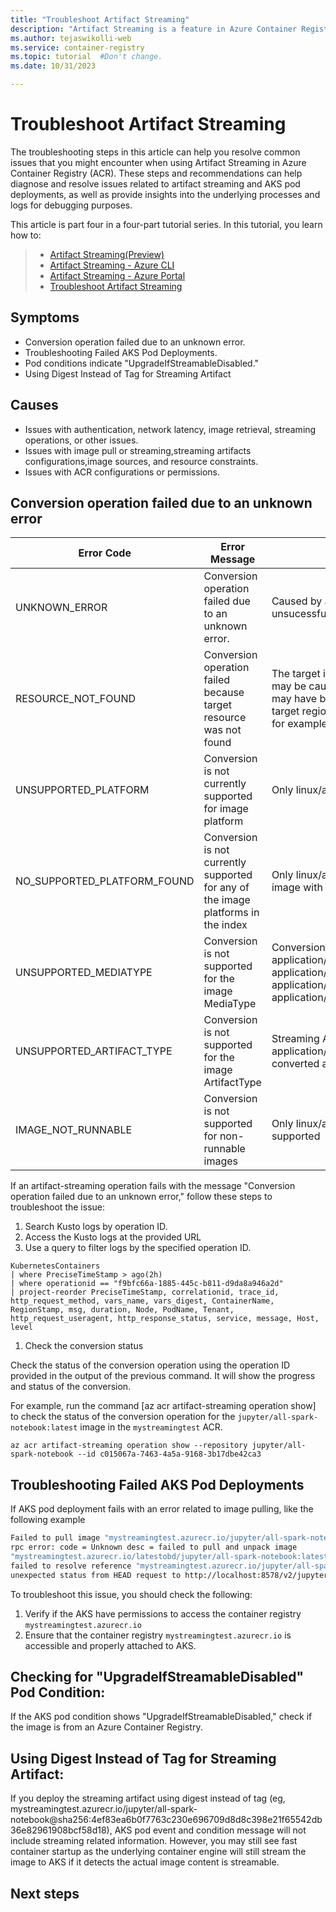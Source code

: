 ```yaml
---
title: "Troubleshoot Artifact Streaming"
description: "Artifact Streaming is a feature in Azure Container Registry to enhance and supercharge managing, scaling, and deploying artifacts through containerized platforms."
ms.author: tejaswikolli-web
ms.service: container-registry
ms.topic: tutorial  #Don't change.
ms.date: 10/31/2023

---
```


# Troubleshoot Artifact Streaming

The troubleshooting steps in this article can help you resolve common issues that you might encounter when using Artifact Streaming in Azure Container Registry (ACR). These steps and recommendations can help diagnose and resolve issues related to artifact streaming and AKS pod deployments, as well as provide insights into the underlying processes and logs for debugging purposes.

This article is part four in a four-part tutorial series. In this tutorial, you learn how to:

>*  [Artifact Streaming(Preview)](tutorial-artifact-streaming.md)
> * [Artifact Streaming - Azure CLI](tutorial-artifact-streaming-cli.md)
> * [Artifact Streaming - Azure Portal](tutorial-artifact-streaming-portal.md)
> * [Troubleshoot Artifact Streaming](tutorial-artifact-streaming-troubleshoot.md)

## Symptoms

* Conversion operation failed due to an unknown error.
* Troubleshooting Failed AKS Pod Deployments.
* Pod conditions indicate "UpgradeIfStreamableDisabled."
* Using Digest Instead of Tag for Streaming Artifact

## Causes

* Issues with authentication, network latency, image retrieval, streaming operations, or other issues.
* Issues with image pull or streaming,streaming artifacts configurations,image sources, and resource constraints.
* Issues with ACR configurations or permissions.

## Conversion operation failed due to an unknown error

| Error Code                  | Error Message                                                                     | Troubleshooting Info                                                                                                                                                                                                                                     |
| --------------------------- | --------------------------------------------------------------------------------- | -------------------------------------------------------------------------------------------------------------------------------------------------------------------------------------------------------------------------------------------------------- |
| UNKNOWN_ERROR               | Conversion operation failed due to an unknown error.                              | Caused by an internal error. A retry may help but if unsucessful may need to contact support                                                                                                                                                             |
| RESOURCE_NOT_FOUND          | Conversion operation failed because target resource was not found                 | The target image was not found in the registry. This may be caused by a typo in the image digest, the image may have been deleted or otherwise missing in the target region (replication consistency is not immediate for example)                       |
| UNSUPPORTED_PLATFORM        | Conversion is not currently supported for image platform                          | Only linux/amd64 images are initially supported.                                                                                                                                                                                                         |
| NO_SUPPORTED_PLATFORM_FOUND | Conversion is not currently supported for any of the image platforms in the index | Only linux/amd64 images are initially supported. No image with this platform was found in the target index                                                                                                                                               |
| UNSUPPORTED_MEDIATYPE       | Conversion is not supported for the image MediaType                               | Conversion can only target images with mediatype: application/vnd.oci.image.manifest.v1+json, application/vnd.oci.image.index.v1+json, application/vnd.docker.distribution.manifest.v2+json or application/vnd.docker.distribution.manifest.list.v2+json |
| UNSUPPORTED_ARTIFACT_TYPE   | Conversion is not supported for the image ArtifactType                            | Streaming Artifacts (Artifact type: application/vnd.azure.artifact.streaming.v1) cannot be converted again.                                                                                                                                              |
| IMAGE_NOT_RUNNABLE          | Conversion is not supported for non-runnable images                               | Only linux/amd64 runnable images are initially supported                                                                                                                                                                                                 |

If an artifact-streaming operation fails with the message "Conversion operation failed due to an unknown error," follow these steps to troubleshoot the issue:

1. Search Kusto logs by operation ID.
1. Access the Kusto logs at the provided URL 
1. Use a query to filter logs by the specified operation ID.

```kusto
KubernetesContainers
| where PreciseTimeStamp > ago(2h)
| where operationid == "f9bfc66a-1885-445c-b811-d9da8a946a2d"
| project-reorder PreciseTimeStamp, correlationid, trace_id, http_request_method, vars_name, vars_digest, ContainerName, RegionStamp, msg, duration, Node, PodName, Tenant, http_request_useragent, http_response_status, service, message, Host, level 
```

1. Check the conversion status

Check the status of the conversion operation using the operation ID provided in the output of the previous command. It will show the progress and status of the conversion.

For example, run the command [az acr artifact-streaming operation show] to check the status of the conversion operation for the `jupyter/all-spark-notebook:latest` image in the `mystreamingtest` ACR.

```azurecli-interactive
az acr artifact-streaming operation show --repository jupyter/all-spark-notebook --id c015067a-7463-4a5a-9168-3b17dbe42ca3
```

## Troubleshooting Failed AKS Pod Deployments

If AKS pod deployment fails with an error related to image pulling, like the following example

```bash
Failed to pull image "mystreamingtest.azurecr.io/jupyter/all-spark-notebook:latest":
rpc error: code = Unknown desc = failed to pull and unpack image
"mystreamingtest.azurecr.io/latestobd/jupyter/all-spark-notebook:latest":
failed to resolve reference "mystreamingtest.azurecr.io/jupyter/all-spark-notebook:latest":
unexpected status from HEAD request to http://localhost:8578/v2/jupyter/all-spark-notebook/manifests/latest?ns=mystreamingtest.azurecr.io:503 Service Unavailable
```

To troubleshoot this issue, you should check the following:

1. Verify if the AKS have permissions to access the container registry `mystreamingtest.azurecr.io`
1. Ensure that the container registry `mystreamingtest.azurecr.io` is accessible and properly attached to AKS.

## Checking for "UpgradeIfStreamableDisabled" Pod Condition:

If the AKS pod condition shows "UpgradeIfStreamableDisabled," check if the image is from an Azure Container Registry.

## Using Digest Instead of Tag for Streaming Artifact:

If you deploy the streaming artifact using digest instead of tag (eg, mystreamingtest.azurecr.io/jupyter/all-spark-notebook@sha256:4ef83ea6b0f7763c230e696709d8d8c398e21f65542db36e82961908bcf58d18), AKS pod event and condition message will not include streaming related information. However, you may still see fast container startup as the underlying container engine will still stream the image to AKS if it detects the actual image content is streamable. 

## Next steps
